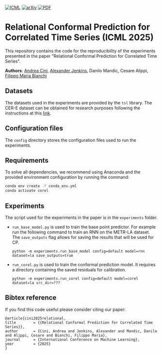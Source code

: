 [![ICML](https://img.shields.io/badge/ICML-2025-blue.svg?style=flat-square)]()
[![arXiv](https://img.shields.io/badge/arXiv-2305.19183-b31b1b.svg?style=flat-square)](https://arxiv.org/abs/2502.09443)
[![PDF](https://img.shields.io/badge/%E2%87%A9-PDF-orange.svg?style=flat-square)](https://arxiv.org/pdf/2502.09443)


# Relational Conformal Prediction for Correlated Time Series (ICML 2025)

This repository contains the code for the reproducibility of the experiments presented in the paper "Relational Conformal Prediction for Correlated Time Series".

**Authors**: [Andrea Cini](mailto:andrea.cini@usi.ch), [Alexander Jenkins](a.jenkins21@imperial.ac.uk), Danilo Mandic, Cesare Alippi, [Filippo Maria Bianchi](filippo.m.bianchi@uit.no)

## Datasets

The datasets used in the experiments are provided by the `tsl` library. The CER-E dataset can be obtained for research purposes following the instructions at this [link](https://www.ucd.ie/issda/data/commissionforenergyregulationcer/).

## Configuration files

The `config` directory stores the configuration files used to run the experiments.

## Requirements

To solve all dependencies, we recommend using Anaconda and the provided environment configuration by running the command:

```bash
conda env create -f conda_env.yml
conda activate corel
```

## Experiments

The script used for the experiments in the paper is in the `experiments` folder.

* `run_base_model.py` is used to train the base point predictor. For example run the following command to train an RNN on the METR-LA dataset. The `save_outputs` flag allows for saving the results that will be used for CP.

	```
	python -m experiments.run_base_model config=default model=rnn dataset=la save_outputs=true
	```

* `run_corel.py` is used to train the conformal prediction model. It requires a directory containing the saved residuals for calibration.
    
	```
	python -m experiments.run_corel config=default model=corel dataset=la src_dir=???
	```
 

## Bibtex reference

If you find this code useful please consider citing our paper:

```
@article{cini2025relational,
title        = {{Relational Conformal Prediction for Correlated Time Series}},
author       = {Cini, Andrea and Jenkins, Alexander and Mandic, Danilo and Alippi, Cesare and Bianchi, Filippo Maria},
journal      = {International Conference on Machine Learning},
year         = {2025}
}
```
